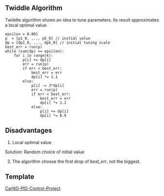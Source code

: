 ## Twiddle Algorithm

Twiddle algorithm shows an idea to tune parameters. Its result approximates a local optimal value.

```
epsilon = 0.001
p  = [p1_0, ..., pk_0] // initial value
dp = [dp1_0, ..., dpk_0] // initial tuning scale
best_err = run(p)
while (sum(dp) >= epsilon):
    for i in range(k):
        p[i] += dp[i]
        err = run(p)
        if err < best_err:
            best_err = err
            dp[i] *= 1.1
        else:
            p[i] -= 2*dp[i]
            err = run(p)
            if err < best_err:
                best_err = err
                dp[i] *= 1.1
            else:
                p[i] += dp[i]
                dp[i] *= 0.9
```

## Disadvantages
1. Local optimal value

Solution: Random choice of initial value

2. The algorithm choose the first drop of *best_err*, not the biggest.

## Template

[CarND-PID-Control-Project](https://github.com/fangchun007/CarND-PID-Control-Project/blob/master/src/main_steer.cpp)

